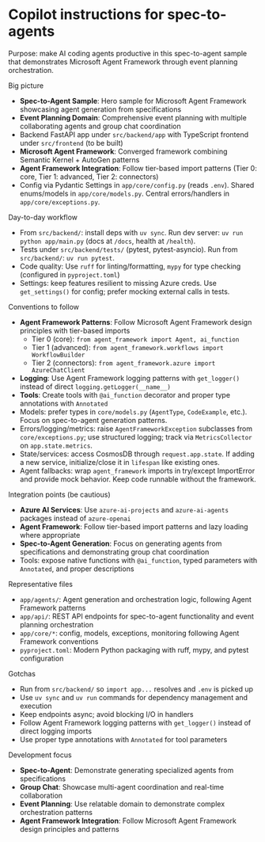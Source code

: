 # Copilot instructions for spec-to-agents

Purpose: make AI coding agents productive in this spec-to-agent sample that demonstrates Microsoft Agent Framework through event planning orchestration.

Big picture
- **Spec-to-Agent Sample**: Hero sample for Microsoft Agent Framework showcasing agent generation from specifications
- **Event Planning Domain**: Comprehensive event planning with multiple collaborating agents and group chat coordination
- Backend FastAPI app under `src/backend/app` with TypeScript frontend under `src/frontend` (to be built)
- **Microsoft Agent Framework**: Converged framework combining Semantic Kernel + AutoGen patterns
- **Agent Framework Integration**: Follow tier-based import patterns (Tier 0: core, Tier 1: advanced, Tier 2: connectors)
- Config via Pydantic Settings in `app/core/config.py` (reads `.env`). Shared enums/models in `app/core/models.py`. Central errors/handlers in `app/core/exceptions.py`.

Day-to-day workflow
- From `src/backend/`: install deps with `uv sync`. Run dev server: `uv run python app/main.py` (docs at `/docs`, health at `/health`).
- Tests under `src/backend/tests/` (pytest, pytest-asyncio). Run from `src/backend/`: `uv run pytest`.
- Code quality: Use `ruff` for linting/formatting, `mypy` for type checking (configured in `pyproject.toml`)
- Settings: keep features resilient to missing Azure creds. Use `get_settings()` for config; prefer mocking external calls in tests.

Conventions to follow
- **Agent Framework Patterns**: Follow Microsoft Agent Framework design principles with tier-based imports
  - Tier 0 (core): `from agent_framework import Agent, ai_function`
  - Tier 1 (advanced): `from agent_framework.workflows import WorkflowBuilder`
  - Tier 2 (connectors): `from agent_framework.azure import AzureChatClient`
- **Logging**: Use Agent Framework logging patterns with `get_logger()` instead of direct `logging.getLogger(__name__)`
- **Tools**: Create tools with `@ai_function` decorator and proper type annotations with `Annotated`
- Models: prefer types in `core/models.py` (`AgentType`, `CodeExample`, etc.). Focus on spec-to-agent generation patterns.
- Errors/logging/metrics: raise `AgentFrameworkException` subclasses from `core/exceptions.py`; use structured logging; track via `MetricsCollector` on `app.state.metrics`.
- State/services: access CosmosDB through `request.app.state`. If adding a new service, initialize/close it in `lifespan` like existing ones.
- Agent fallbacks: wrap `agent_framework` imports in try/except ImportError and provide mock behavior. Keep code runnable without the framework.

Integration points (be cautious)
- **Azure AI Services**: Use `azure-ai-projects` and `azure-ai-agents` packages instead of `azure-openai`
- **Agent Framework**: Follow tier-based import patterns and lazy loading where appropriate
- **Spec-to-Agent Generation**: Focus on generating agents from specifications and demonstrating group chat coordination
- Tools: expose native functions with `@ai_function`, typed parameters with `Annotated`, and proper descriptions

Representative files
- `app/agents/`: Agent generation and orchestration logic, following Agent Framework patterns
- `app/api/`: REST API endpoints for spec-to-agent functionality and event planning orchestration
- `app/core/*`: config, models, exceptions, monitoring following Agent Framework conventions
- `pyproject.toml`: Modern Python packaging with ruff, mypy, and pytest configuration

Gotchas
- Run from `src/backend/` so `import app...` resolves and `.env` is picked up
- Use `uv sync` and `uv run` commands for dependency management and execution
- Keep endpoints async; avoid blocking I/O in handlers
- Follow Agent Framework logging patterns with `get_logger()` instead of direct logging imports
- Use proper type annotations with `Annotated` for tool parameters

Development focus
- **Spec-to-Agent**: Demonstrate generating specialized agents from specifications
- **Group Chat**: Showcase multi-agent coordination and real-time collaboration
- **Event Planning**: Use relatable domain to demonstrate complex orchestration patterns
- **Agent Framework Integration**: Follow Microsoft Agent Framework design principles and patterns
